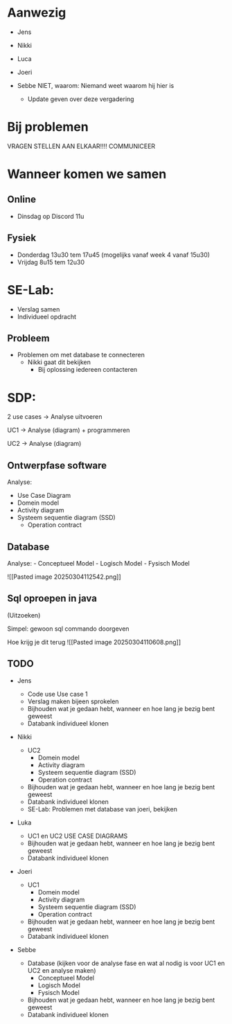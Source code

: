# Aanwezig

- Jens


- Nikki


- Luca

 
- Joeri


- Sebbe NIET, waarom: Niemand weet waarom hij hier is
	- Update geven over deze vergadering


# Bij problemen

VRAGEN STELLEN AAN ELKAAR!!!!
COMMUNICEER 

# Wanneer komen we samen

## Online
- Dinsdag  op Discord 11u

## Fysiek
- Donderdag 13u30 tem 17u45 (mogelijks vanaf week 4  vanaf 15u30)
- Vrijdag 8u15 tem 12u30

# SE-Lab:
- Verslag samen
- Individueel opdracht

## Probleem
- Problemen om met database te connecteren
	- Nikki gaat dit bekijken
		- Bij oplossing iedereen contacteren

# SDP:

2 use cases -> Analyse uitvoeren

UC1 -> Analyse (diagram) + programmeren

UC2 -> Analyse (diagram)

## Ontwerpfase software

Analyse:
- Use Case Diagram
- Domein model
- Activity diagram
- Systeem sequentie diagram (SSD)
	- Operation contract


## Database

Analyse:
	- Conceptueel Model
	- Logisch Model
	- Fysisch Model

![[Pasted image 20250304112542.png]]


## Sql oproepen in java

(Uitzoeken)

Simpel: gewoon sql commando doorgeven

Hoe krijg je dit terug
![[Pasted image 20250304110608.png]]

## TODO

- Jens
	- Code use Use case 1
	- Verslag maken bijeen sprokelen
	- Bijhouden wat je gedaan hebt, wanneer en hoe lang je bezig bent geweest
	- Databank individueel klonen

- Nikki
	- UC2
		- Domein model
		- Activity diagram
		- Systeem sequentie diagram (SSD)
		- Operation contract
	- Bijhouden wat je gedaan hebt, wanneer en hoe lang je bezig bent geweest
	- Databank individueel klonen
	- SE-Lab: Problemen met database van joeri, bekijken


- Luka
	- UC1 en UC2 USE CASE DIAGRAMS
	- Bijhouden wat je gedaan hebt, wanneer en hoe lang je bezig bent geweest
	- Databank individueel klonen
	  
- Joeri
	- UC1
		- Domein model
		- Activity diagram
		- Systeem sequentie diagram (SSD)
		- Operation contract
	- Bijhouden wat je gedaan hebt, wanneer en hoe lang je bezig bent geweest
	- Databank individueel klonen

- Sebbe
	- Database (kijken voor de analyse fase en wat al nodig is voor UC1 en UC2 en analyse maken)
		- Conceptueel Model
		- Logisch Model
		- Fysisch Model
	- Bijhouden wat je gedaan hebt, wanneer en hoe lang je bezig bent geweest
	- Databank individueel klonen

